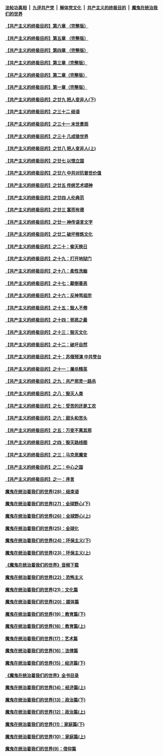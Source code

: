 

####  [法轮功真相](../../../../basic/blob/master/README.md?t=04041301) &nbsp;|&nbsp; [九评共产党](../../../../9ping.md/blob/master/README.md?t=04041301) &nbsp;|&nbsp; [解体党文化](../../../../jtdwh.md/blob/master/README.md?t=04041301)  &nbsp;|&nbsp; [共产主义的终极目的](../../../../gczydzjmd.md/blob/master/README.md?t=04041301) &nbsp;|&nbsp; [魔鬼在统治我们的世界](../../../../mgztzwmdsj.md/blob/master/README.md?t=04041301) 

#### [【共产主义的终极目的】第六章 （完整版）](../pages/nsc422/n11428913.md?t=04041301) 

#### [【共产主义的终极目的】第五章 （完整版）](../pages/nsc422/n11428912.md?t=04041301) 

#### [【共产主义的终极目的】第四章 （完整版）](../pages/nsc422/n11428907.md?t=04041301) 

#### [【共产主义的终极目的】第三章（完整版）](../pages/nsc422/n11428848.md?t=04041301) 

#### [【共产主义的终极目的】第二章（完整版）](../pages/nsc422/n11428831.md?t=04041301) 

#### [【共产主义的终极目的】第一章（完整版）](../pages/nsc422/n11417651.md?t=04041301) 

#### [【共产主义的终极目的】之廿九 把人变非人(下)](../pages/nsc422/n11344140.md?t=04041301) 

#### [【共产主义的终极目的】之三十二 结语](../pages/nsc422/n11360535.md?t=04041301) 

#### [【共产主义的终极目的】之三十一 末世景观](../pages/nsc422/n11351129.md?t=04041301) 

#### [【共产主义的终极目的】之三十 几成狼世界](../pages/nsc422/n11348280.md?t=04041301) 

#### [【共产主义的终极目的】之廿八 把人变非人(上)](../pages/nsc422/n11340492.md?t=04041301) 

#### [【共产主义的终极目的】之廿七 以恨立国](../pages/nsc422/n11336944.md?t=04041301) 

#### [【共产主义的终极目的】之廿六 中共对抗普世价值](../pages/nsc422/n11324785.md?t=04041301) 

#### [【共产主义的终极目的】之廿五 传统艺术颂神](../pages/nsc422/n11296396.md?t=04041301) 

#### [【共产主义的终极目的】之廿四 人伦典范](../pages/nsc422/n11296397.md?t=04041301) 

#### [【共产主义的终极目的】之廿三 富而有德](../pages/nsc422/n11283598.md?t=04041301) 

#### [【共产主义的终极目的】之廿一 神传语言文字](../pages/nsc422/n11263265.md?t=04041301) 

#### [【共产主义的终极目的】之廿二 破坏修炼文化](../pages/nsc422/n11245728.md?t=04041301) 

#### [【共产主义的终极目的】之二十：偷天换日](../pages/nsc422/n11238846.md?t=04041301) 

#### [【共产主义的终极目的】之十九：打开地狱门](../pages/nsc422/n11206376.md?t=04041301) 

#### [【共产主义的终极目的】之十八：柔性洗脑](../pages/nsc422/n11199994.md?t=04041301) 

#### [【共产主义的终极目的】之十七：颠倒善恶](../pages/nsc422/n11179782.md?t=04041301) 

#### [【共产主义的终极目的】之十六：反神骂祖宗](../pages/nsc422/n11166798.md?t=04041301) 

#### [【共产主义的终极目的】之十五：毁人不倦](../pages/nsc422/n11166792.md?t=04041301) 

#### [【共产主义的终极目的】之十四：邪恶之最](../pages/nsc422/n11150249.md?t=04041301) 

#### [【共产主义的终极目的】之十三：毁灭文化](../pages/nsc422/n11135227.md?t=04041301) 

#### [【共产主义的终极目的】之十二：破坏自然](../pages/nsc422/n11135214.md?t=04041301) 

#### [【共产主义的终极目的】之十：苏俄预演 中共登台](../pages/nsc422/n11118424.md?t=04041301) 

#### [【共产主义的终极目的】之十一：屠杀精英](../pages/nsc422/n11118442.md?t=04041301) 

#### [【共产主义的终极目的】之九：共产邪灵一路杀](../pages/nsc422/n11114139.md?t=04041301) 

#### [【共产主义的终极目的】之八：毁灭人类](../pages/nsc422/n11108503.md?t=04041301) 

#### [【共产主义的终极目的】之七：受苦的还是工农](../pages/nsc422/n11101809.md?t=04041301) 

#### [【共产主义的终极目的】之六：甜头和苦头](../pages/nsc422/n11096971.md?t=04041301) 

#### [【共产主义的终极目的】之五：万变不离其邪](../pages/nsc422/n11091285.md?t=04041301) 

#### [【共产主义的终极目的】之四：毁灭路线图](../pages/nsc422/n11086284.md?t=04041301) 

#### [【共产主义的终极目的】之三：马克思魔变](../pages/nsc422/n11061941.md?t=04041301) 

#### [【共产主义的终极目的】之二：中心之国](../pages/nsc422/n11047728.md?t=04041301) 

#### [【共产主义的终极目的】之一：序言](../pages/nsc422/n11086077.md?t=04041301) 

#### [魔鬼在统治着我们的世界(28)：结束语](../pages/nsc422/n10936246.md?t=04041301) 

#### [魔鬼在统治着我们的世界(27)：全球野心(下)](../pages/nsc422/n10928319.md?t=04041301) 

#### [魔鬼在统治着我们的世界(26)：全球野心(上)](../pages/nsc422/n10900318.md?t=04041301) 

#### [魔鬼在统治着我们的世界(25)：全球化](../pages/nsc422/n10788205.md?t=04041301) 

#### [魔鬼在统治着我们的世界(24)：环保主义(下)](../pages/nsc422/n10695307.md?t=04041301) 

#### [魔鬼在统治着我们的世界(23)：环保主义(上)](../pages/nsc422/n10688613.md?t=04041301) 

#### [《魔鬼在统治着我们的世界》音频下载](../pages/nsc422/n10635553.md?t=04041301) 

#### [魔鬼在统治着我们的世界(22)：恐怖主义](../pages/nsc422/n10614727.md?t=04041301) 

#### [魔鬼在统治着我们的世界(21)：文化篇](../pages/nsc422/n10597706.md?t=04041301) 

#### [魔鬼在统治着我们的世界(20)：媒体篇](../pages/nsc422/n10586579.md?t=04041301) 

#### [魔鬼在统治着我们的世界(19)：教育篇(下)](../pages/nsc422/n10564808.md?t=04041301) 

#### [魔鬼在统治着我们的世界(18)：教育篇(上)](../pages/nsc422/n10526970.md?t=04041301) 

#### [魔鬼在统治着我们的世界(17)：艺术篇](../pages/nsc422/n10499093.md?t=04041301) 

#### [魔鬼在统治着我们的世界(16)：法律篇](../pages/nsc422/n10485969.md?t=04041301) 

#### [魔鬼在统治着我们的世界(15)：经济篇(下)](../pages/nsc422/n10469975.md?t=04041301) 

#### [《魔鬼在统治着我们的世界》全书目录](../pages/nsc422/n10464261.md?t=04041301) 

#### [魔鬼在统治着我们的世界(14)：经济篇(上)](../pages/nsc422/n10457370.md?t=04041301) 

#### [魔鬼在统治着我们的世界(13)：政治篇(下)](../pages/nsc422/n10448270.md?t=04041301) 

#### [魔鬼在统治着我们的世界(12)：政治篇(上)](../pages/nsc422/n10444576.md?t=04041301) 

#### [魔鬼在统治着我们的世界(11)：家庭篇(下)](../pages/nsc422/n10440961.md?t=04041301) 

#### [魔鬼在统治着我们的世界(10)：家庭篇(上)](../pages/nsc422/n10435448.md?t=04041301) 

#### [魔鬼在统治着我们的世界(9)：信仰篇](../pages/nsc422/n10432159.md?t=04041301) 


